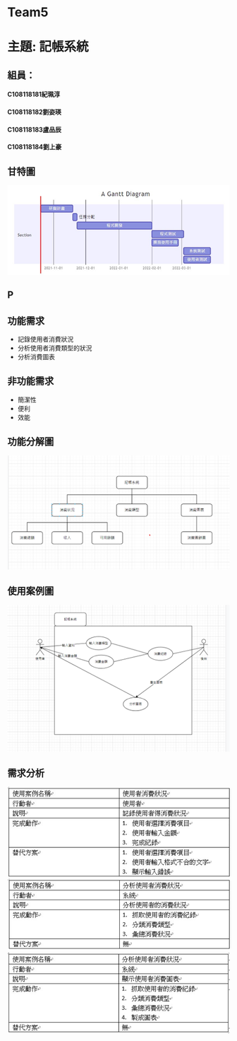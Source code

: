 # Team5
# 主題: 記帳系統

## 組員： 
#### C108118181紀珮淳
#### C108118182劉姿瑛
#### C108118183盧品辰
#### C108118184劉上豪

## 甘特圖
![Gantt](gantt1.png "甘特圖")
## P

## 功能需求
* 記錄使用者消費狀況
* 分析使用者消費類型的狀況
* 分析消費圖表

## 非功能需求
* 簡潔性
* 便利
* 效能

## 功能分解圖
![pic](功能分解圖.png "消費需求")

## 使用案例圖
![pic](使用案例圖.png "使用案例圖")

## 需求分析
![pic](需求1.png "消費需求")
![pic](需求2.png "消費需求")
![pic](需求3.png "消費需求")
